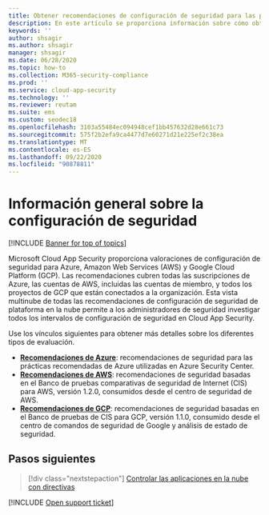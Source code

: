 ```yaml
---
title: Obtener recomendaciones de configuración de seguridad para las plataformas de nube pública
description: En este artículo se proporciona información sobre cómo obtener recomendaciones de configuración de seguridad en Cloud App Security para las plataformas de nube pública de la organización.
keywords: ''
author: shsagir
ms.author: shsagir
manager: shsagir
ms.date: 06/28/2020
ms.topic: how-to
ms.collection: M365-security-compliance
ms.prod: ''
ms.service: cloud-app-security
ms.technology: ''
ms.reviewer: reutam
ms.suite: ems
ms.custom: seodec18
ms.openlocfilehash: 3103a55484ec094948cef1bb457632d28e661c73
ms.sourcegitcommit: 575f2b2efa9ca4477d7e60271d21e225ef2c38ea
ms.translationtype: MT
ms.contentlocale: es-ES
ms.lasthandoff: 09/22/2020
ms.locfileid: "90878811"
---
```

# <a name="security-configuration-overview"></a>Información general sobre la configuración de seguridad

[!INCLUDE [Banner for top of topics](includes/banner.md)]

Microsoft Cloud App Security proporciona valoraciones de configuración de seguridad para Azure, Amazon Web Services (AWS) y Google Cloud Platform (GCP). Las recomendaciones cubren todas las suscripciones de Azure, las cuentas de AWS, incluidas las cuentas de miembro, y todos los proyectos de GCP que están conectados a la organización. Esta vista multinube de todas las recomendaciones de configuración de seguridad de plataforma en la nube permite a los administradores de seguridad investigar todos los intervalos de configuración de seguridad en Cloud App Security.

Use los vínculos siguientes para obtener más detalles sobre los diferentes tipos de evaluación.

- **[Recomendaciones de Azure](security-config-azure.md)**: recomendaciones de seguridad para las prácticas recomendadas de Azure utilizadas en Azure Security Center.
- **[Recomendaciones de AWS](security-config-aws.md)**: recomendaciones de seguridad basadas en el Banco de pruebas comparativas de seguridad de Internet (CIS) para AWS, versión 1.2.0, consumidos desde el centro de seguridad de AWS.
- **[Recomendaciones de GCP](security-config-gcp.md)**: recomendaciones de seguridad basadas en el Banco de pruebas de CIS para GCP, versión 1.1.0, consumido desde el centro de comandos de seguridad de Google y análisis de estado de seguridad.

## <a name="next-steps"></a>Pasos siguientes

> [!div class="nextstepaction"]
> [Controlar las aplicaciones en la nube con directivas](control-cloud-apps-with-policies.md)

[!INCLUDE [Open support ticket](includes/support.md)]
